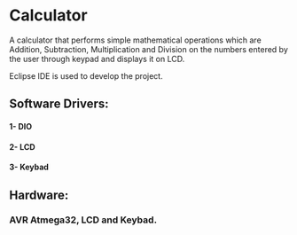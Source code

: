 # Calculator
A calculator that performs simple mathematical operations which are Addition, Subtraction, Multiplication and Division on the numbers entered by the user through keypad
and displays it on LCD.

Eclipse IDE is used to develop the project.

## Software Drivers:
#### 1- DIO
#### 2- LCD
#### 3- Keybad

## Hardware:
### AVR Atmega32, LCD and Keybad. 
